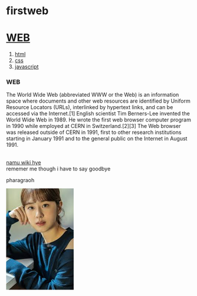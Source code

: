 # firstweb
<!DOCTYPE html>
<html>
<head>
<title>0.WEB</title>
<meta charset="utf-8">
</head>
<body>
<h1><a href="C:\Users\ytige\OneDrive\바탕 화면\web\0.html">WEB</a></h1>
<ol>
<li><a href="C:\Users\ytige\OneDrive\바탕 화면\web\1.html">html</a></li>
<li><a href="C:\Users\ytige\OneDrive\바탕 화면\web\2.html">css</a></li>
<li><a href="C:\Users\ytige\OneDrive\바탕 화면\web\3.html">javascript</a></li>
</ol>
<h3><strong>WEB</strong></h3>
The World Wide Web (abbreviated WWW or the Web) is an information space where documents and other web resources are identified by Uniform Resource Locators (URLs), interlinked by hypertext links, and can be accessed via the Internet.[1] English scientist Tim Berners-Lee invented the World Wide Web in 1989. He wrote the first web browser computer program in 1990 while employed at CERN in Switzerland.[2][3] The Web browser was released outside of CERN in 1991, first to other research institutions starting in January 1991 and to the general public on the Internet in August 1991.

<br><a href="https://namu.wiki/w/%EB%B0%95%ED%98%9C%EC%88%98" target="_blank" title="박혜수 나무위키"> namu wiki hye </a>
<br>rememer me though i have to say goodbye
<p>pharagraoh</p>
<img src="hye.jfif" alt="girl who is most beautiful">
</body>

</html>
